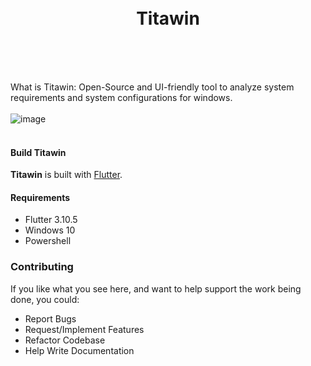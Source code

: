 <h1 align="center">
<br />Titawin
</h1>
<br>
<br>
<br>


What is Titawin: Open-Source and UI-friendly tool to analyze system requirements and system configurations for windows.
<br />
<br />
![image](https://github.com/Hardenberg/titawin/assets/15233775/f633d91c-12f7-47a4-9249-e45db58a1024)
<br />
<br />

#### Build Titawin 
**Titawin** is built with <a href="https://flutter.dev/">Flutter</a>.

#### Requirements
- Flutter 3.10.5
- Windows 10
- Powershell 

### Contributing
If you like what you see here, and want to help support the work being done, you could:
+ Report Bugs
+ Request/Implement Features
+ Refactor Codebase
+ Help Write Documentation

